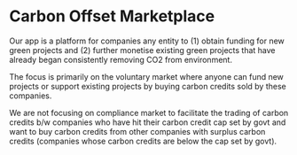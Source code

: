 # Carbon Offset Marketplace

Our app is a platform for companies any entity to (1) obtain funding for new green projects and (2) further monetise existing green projects that have already began consistently removing CO2 from environment.

The focus is primarily on the voluntary market where anyone can fund new projects or support existing projects by buying carbon credits sold by these companies.

We are not focusing on compliance market to facilitate the trading of carbon credits b/w companies who have hit their carbon credit cap set by govt and want to buy carbon credits from other companies with surplus carbon credits (companies whose carbon credits are below the cap set by govt).
